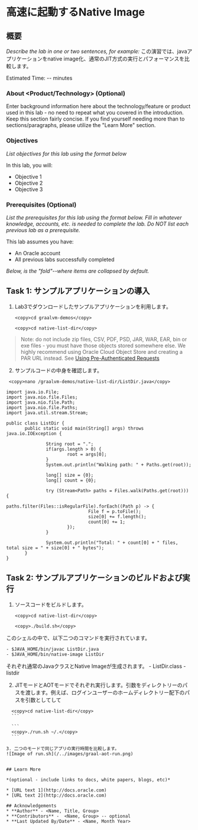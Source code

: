 # 高速に起動するNative Image

## 概要

*Describe the lab in one or two sentences, for example:* この演習では、javaアプリケーションをnative image化、通常のJIT方式の実行とパフォーマンスを比較します。

Estimated Time: -- minutes

### About <Product/Technology> (Optional)
Enter background information here about the technology/feature or product used in this lab - no need to repeat what you covered in the introduction. Keep this section fairly concise. If you find yourself needing more than to sections/paragraphs, please utilize the "Learn More" section.

### Objectives

*List objectives for this lab using the format below*

In this lab, you will:
* Objective 1
* Objective 2
* Objective 3

### Prerequisites (Optional)

*List the prerequisites for this lab using the format below. Fill in whatever knowledge, accounts, etc. is needed to complete the lab. Do NOT list each previous lab as a prerequisite.*

This lab assumes you have:
* An Oracle account
* All previous labs successfully completed


*Below, is the "fold"--where items are collapsed by default.*

## Task 1: サンプルアプリケーションの導入

1. Lab3でダウンロードしたサンプルアプリケーションを利用します。

    ```
    <copy>cd graalvm-demos</copy>
    ```

    ```
    <copy>cd native-list-dir</copy>
    ```

  > Note: do not include zip files, CSV, PDF, PSD, JAR, WAR, EAR, bin or exe files - you must have those objects stored somewhere else. We highly recommend using Oracle Cloud Object Store and creating a PAR URL instead. See [Using Pre-Authenticated Requests](https://docs.cloud.oracle.com/en-us/iaas/Content/Object/Tasks/usingpreauthenticatedrequests.htm)

2. サンプルコードの中身を確認します。

 ```
  <copy>nano /graalvm-demos/native-list-dir/ListDir.java</copy>
 ```

 ```
 import java.io.File;
import java.nio.file.Files;
import java.nio.file.Path;
import java.nio.file.Paths;
import java.util.stream.Stream;

public class ListDir {
        public static void main(String[] args) throws java.io.IOException {

                String root = ".";
                if(args.length > 0) {
                        root = args[0];
                }
                System.out.println("Walking path: " + Paths.get(root));

                long[] size = {0};
                long[] count = {0};

                try (Stream<Path> paths = Files.walk(Paths.get(root))) {
                        paths.filter(Files::isRegularFile).forEach((Path p) -> {
                                File f = p.toFile();
                                size[0] += f.length();
                                count[0] += 1;
                        });
                }

                System.out.println("Total: " + count[0] + " files, total size = " + size[0] + " bytes");
        }
}
```

## Task 2: サンプルアプリケーションのビルドおよび実行

1. ソースコードをビルドします。

    ```
    <copy>cd native-list-dir</copy>
    ```

    ```
    <copy>./build.sh</copy>
    ```
このシェルの中で、以下二つのコマンドを実行されています。

    - $JAVA_HOME/bin/javac ListDir.java
    - $JAVA_HOME/bin/native-image ListDir
それぞれ通常のJavaクラスとNative Imageが生成されます。
    - ListDir.class
    - listdir

2. JITモードとAOTモードでそれぞれ実行します。引数をディレクトリーのパスを渡します。例えば、ログインユーザーのホームディレクトリー配下のパスを引数としてして
  ```
    <copy>cd native-list-dir</copy>
    ```

    ```
    <copy>./run.sh ~/.</copy>
    ```

3. 二つのモードで同じアプリの実行時間を比較します。 
![Image of run.sh](/../images/graal-aot-run.png)


## Learn More

*(optional - include links to docs, white papers, blogs, etc)*

* [URL text 1](http://docs.oracle.com)
* [URL text 2](http://docs.oracle.com)

## Acknowledgements
* **Author** - <Name, Title, Group>
* **Contributors** -  <Name, Group> -- optional
* **Last Updated By/Date** - <Name, Month Year>
